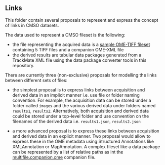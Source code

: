 Links
-----

This folder contain several proposals to represent and express the concept of
links in CMSO datasets.

The data used to represent a CMSO fileset is the following:

-   the file representing the acquired data is a [sample OME-TIFF fileset](http://downloads.openmicroscopy.org/images/OME-TIFF/2016-06/companion/)
    containing 5 TIFF files and a companion OME-XML file
-   the derived results are tabular data packages generated from a TrackMate XML file using the data package converter tools in this repository.


There are currently three (non-exclusive) proposals for modelling the links
between different sets of files:

-   the simplest proposal is to express links between acquisition and derived
    data in an implicit manner i.e. use file or folder naming convention. For
    example, the acquisition data can be stored under a folder called
    ``images`` and the various derived data under folders named ``results1``,
    ``results2``. Alternatively, both acquisition and derived data could be
    stored under a top-level folder and use convention on the filenames of the
    derived data i.e. ``results1.json``, ``results2.json``

-   a more advanced proposal is to express these links between acquisition and
    derived data in an explicit manner. Two proposal would allow to express
    these in the OME metadata using Structured Annotations like XMLAnnotation
    or MapAnnotation. A complex fileset like a data package can be represented
    by a list of relative paths as int the
    [multifile.companion.ome](multifile.companion.ome) companion file.
